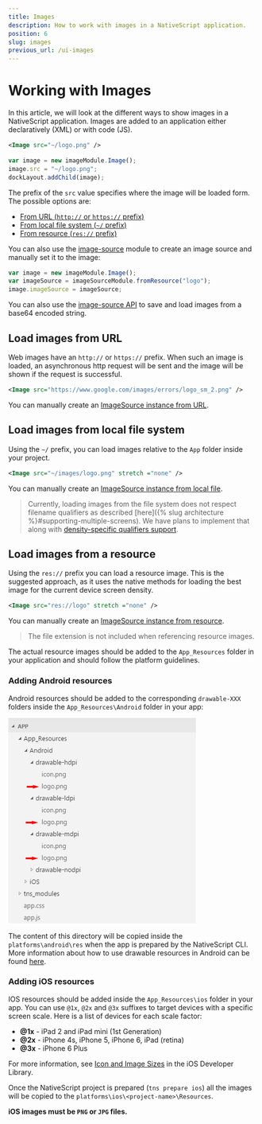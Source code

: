 ```yaml
---
title: Images
description: How to work with images in a NativeScript application.
position: 6
slug: images
previous_url: /ui-images
---
```


# Working with Images
In this article, we will look at the different ways to show images in a NativeScript application.
Images are added to an application either declaratively (XML) or with code (JS).

```XML
<Image src="~/logo.png" />
```
```JavaScript
var image = new imageModule.Image();
image.src = "~/logo.png";
dockLayout.addChild(image);
```

The prefix of the `src` value specifies where the image will be loaded form. The possible options are:

* [From URL (`http://` or `https://` prefix)](#load-images-from-url)
* [From local file system (`~/` prefix)](#load-images-from-local-file-system)
* [From resource (`res://` prefix)](#load-images-from-resource)

You can also use the [image-source](/cookbook/image-source) module to create an image source and manually set it to the image:

```JavaScript
var image = new imageModule.Image();
var imageSource = imageSourceModule.fromResource("logo");
image.imageSource = imageSource;
```

You can also use the [image-source API](/api-reference/classes/_image_source_.imagesource.html) to save and load images from a base64 encoded string.

## Load images from URL
Web images have an `http://` or `https://` prefix. When such an image is loaded, an asynchronous http request will be sent and the image will be shown if the request is successful.

```XML
<Image src="https://www.google.com/images/errors/logo_sm_2.png" />
```

You can manually create an [ImageSource instance from URL](/cookbook/image-source#load-image-from-url).

## Load images from local file system
Using the `~/` prefix, you can load images relative to the `App` folder inside your project.

```XML
<Image src="~/images/logo.png" stretch ="none" />
```

You can manually create an [ImageSource instance from local file](/cookbook/image-source#load-image-from-a-local-file).

> Currently, loading images from the file system does not respect filename qualifiers as described [here]({% slug architecture %}#supporting-multiple-screens). We have plans to implement that along with [density-specific qualifiers support](https://github.com/NativeScript/NativeScript/issues/276).

## Load images from a resource
Using the `res://` prefix you can load a resource image. This is the suggested approach, as it uses the native methods for loading the best image for the current device screen density.

```XML
<Image src="res://logo" stretch ="none" />
```

You can manually create an [ImageSource instance from resource](/cookbook/image-source#load-image-using-resource-name).

> The file extension is not included when referencing resource images.

The actual resource images should be added to the `App_Resources` folder in your application and should follow the platform guidelines.

### Adding Android resources
Android resources should be added to the corresponding `drawable-XXX` folders inside the `App_Resources\Android` folder in your app:

![android resources](../img/resources/android-resources.png "android resources")

The content of this directory will be copied inside the `platforms\android\res` when the app is prepared by the NativeScript CLI. More information about how to use drawable resources in Android can be found [here](http://developer.android.com/guide/practices/screens_support.html#DesigningResources).

### Adding iOS resources
IOS resources should be added inside the `App_Resources\ios` folder in your app. You can use `@1x`, `@2x` and `@3x` suffixes to target devices with a specific screen scale. Here is a list of devices for each scale factor:

* **@1x** - iPad 2 and iPad mini (1st Generation)
* **@2x** - iPhone 4s, iPhone 5, iPhone 6, iPad (retina)
* **@3x** - iPhone 6 Plus

For more information, see [Icon and Image Sizes](https://developer.apple.com/library/ios/documentation/UserExperience/Conceptual/MobileHIG/IconMatrix.html#//apple_ref/doc/uid/TP40006556-CH27-SW1) in the iOS Developer Library.

Once the NativeScript project is prepared (`tns prepare ios`) all the images will be copied to the `platforms\ios\<project-name>\Resources`.

**iOS images must be `PNG` or `JPG` files.**
